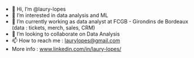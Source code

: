 - 👋 Hi, I’m @laury-lopes
- 👀 I’m interested in data analysis and ML
- 🌱 I’m currently working as data analyst at FCGB - Girondins de Bordeaux (data : tickets, merch, sales, CRM)
- 💞️ I’m looking to collaborate on Data Analysis
- 📫 How to reach me : laurylopes@gmail.com
- More info : www.linkedin.com/in/laury-lopes/

<!---
Lopes-Laury/Lopes-Laury is a ✨ special ✨ repository because its `README.md` (this file) appears on your GitHub profile.
You can click the Preview link to take a look at your changes.
--->
